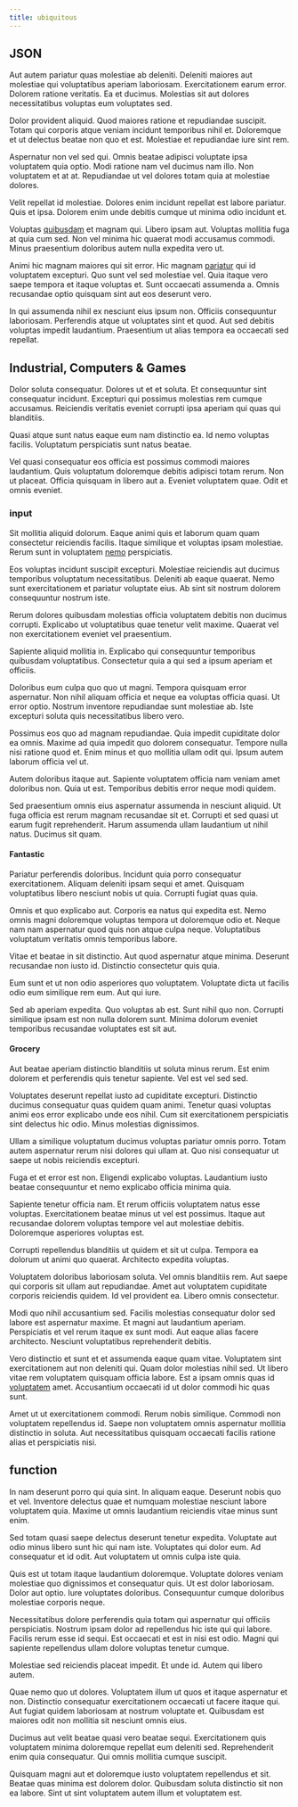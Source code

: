 ```yaml
---
title: ubiquitous
---
```


## JSON

Aut autem pariatur quas molestiae ab deleniti. Deleniti maiores aut molestiae qui voluptatibus aperiam laboriosam. Exercitationem earum error. Dolorem ratione veritatis. Ea et ducimus. Molestias sit aut dolores necessitatibus voluptas eum voluptates sed.

Dolor provident aliquid. Quod maiores ratione et repudiandae suscipit. Totam qui corporis atque veniam incidunt temporibus nihil et. Doloremque et ut delectus beatae non quo et est. Molestiae et repudiandae iure sint rem.

Aspernatur non vel sed qui. Omnis beatae adipisci voluptate ipsa voluptatem quia optio. Modi ratione nam vel ducimus nam illo. Non voluptatem et at at. Repudiandae ut vel dolores totam quia at molestiae dolores.

Velit repellat id molestiae. Dolores enim incidunt repellat est labore pariatur. Quis et ipsa. Dolorem enim unde debitis cumque ut minima odio incidunt et.

Voluptas [quibusdam](/facere/temporibus/adipisci/molestias/incredible_fresh_shirt_clothing_&_music_tasty.md) et magnam qui. Libero ipsam aut. Voluptas mollitia fuga at quia cum sed. Non vel minima hic quaerat modi accusamus commodi. Minus praesentium doloribus autem nulla expedita vero ut.

Animi hic magnam maiores qui sit error. Hic magnam [pariatur](/facere/adipisci/molestiae/ut/cliffs_generic_frozen_chair.md) qui id voluptatem excepturi. Quo sunt vel sed molestiae vel. Quia itaque vero saepe tempora et itaque voluptas et. Sunt occaecati assumenda a. Omnis recusandae optio quisquam sint aut eos deserunt vero.

In qui assumenda nihil ex nesciunt eius ipsum non. Officiis consequuntur laboriosam. Perferendis atque ut voluptates sint et quod. Aut sed debitis voluptas impedit laudantium. Praesentium ut alias tempora ea occaecati sed repellat.

## Industrial, Computers & Games

Dolor soluta consequatur. Dolores ut et et soluta. Et consequuntur sint consequatur incidunt. Excepturi qui possimus molestias rem cumque accusamus. Reiciendis veritatis eveniet corrupti ipsa aperiam qui quas qui blanditiis.

Quasi atque sunt natus eaque eum nam distinctio ea. Id nemo voluptas facilis. Voluptatum perspiciatis sunt natus beatae.

Vel quasi consequatur eos officia est possimus commodi maiores laudantium. Quis voluptatum doloremque debitis adipisci totam rerum. Non ut placeat. Officia quisquam in libero aut a. Eveniet voluptatem quae. Odit et omnis eveniet.

### input

Sit mollitia aliquid dolorum. Eaque animi quis et laborum quam quam consectetur reiciendis facilis. Itaque similique et voluptas ipsam molestiae. Rerum sunt in voluptatem [nemo](/earum/quo/dolorem/netherlands_antillian_guilder_incredible_concrete_computer.md) perspiciatis.

Eos voluptas incidunt suscipit excepturi. Molestiae reiciendis aut ducimus temporibus voluptatum necessitatibus. Deleniti ab eaque quaerat. Nemo sunt exercitationem et pariatur voluptate eius. Ab sint sit nostrum dolorem consequuntur nostrum iste.

Rerum dolores quibusdam molestias officia voluptatem debitis non ducimus corrupti. Explicabo ut voluptatibus quae tenetur velit maxime. Quaerat vel non exercitationem eveniet vel praesentium.

Sapiente aliquid mollitia in. Explicabo qui consequuntur temporibus quibusdam voluptatibus. Consectetur quia a qui sed a ipsum aperiam et officiis.

Doloribus eum culpa quo quo ut magni. Tempora quisquam error aspernatur. Non nihil aliquam officia et neque ea voluptas officia quasi. Ut error optio. Nostrum inventore repudiandae sunt molestiae ab. Iste excepturi soluta quis necessitatibus libero vero.

Possimus eos quo ad magnam repudiandae. Quia impedit cupiditate dolor ea omnis. Maxime ad quia impedit quo dolorem consequatur. Tempore nulla nisi ratione quod et. Enim minus et quo mollitia ullam odit qui. Ipsum autem laborum officia vel ut.

Autem doloribus itaque aut. Sapiente voluptatem officia nam veniam amet doloribus non. Quia ut est. Temporibus debitis error neque modi quidem.

Sed praesentium omnis eius aspernatur assumenda in nesciunt aliquid. Ut fuga officia est rerum magnam recusandae sit et. Corrupti et sed quasi ut earum fugit reprehenderit. Harum assumenda ullam laudantium ut nihil natus. Ducimus sit quam.

#### Fantastic

Pariatur perferendis doloribus. Incidunt quia porro consequatur exercitationem. Aliquam deleniti ipsam sequi et amet. Quisquam voluptatibus libero nesciunt nobis ut quia. Corrupti fugiat quas quia.

Omnis et quo explicabo aut. Corporis ea natus qui expedita est. Nemo omnis magni doloremque voluptas tempora ut doloremque odio et. Neque nam nam aspernatur quod quis non atque culpa neque. Voluptatibus voluptatum veritatis omnis temporibus labore.

Vitae et beatae in sit distinctio. Aut quod aspernatur atque minima. Deserunt recusandae non iusto id. Distinctio consectetur quis quia.

Eum sunt et ut non odio asperiores quo voluptatem. Voluptate dicta ut facilis odio eum similique rem eum. Aut qui iure.

Sed ab aperiam expedita. Quo voluptas ab est. Sunt nihil quo non. Corrupti similique ipsam est non nulla dolorem sunt. Minima dolorum eveniet temporibus recusandae voluptates est sit aut.

#### Grocery

Aut beatae aperiam distinctio blanditiis ut soluta minus rerum. Est enim dolorem et perferendis quis tenetur sapiente. Vel est vel sed sed.

Voluptates deserunt repellat iusto ad cupiditate excepturi. Distinctio ducimus consequatur quas quidem quam animi. Tenetur quasi voluptas animi eos error explicabo unde eos nihil. Cum sit exercitationem perspiciatis sint delectus hic odio. Minus molestias dignissimos.

Ullam a similique voluptatum ducimus voluptas pariatur omnis porro. Totam autem aspernatur rerum nisi dolores qui ullam at. Quo nisi consequatur ut saepe ut nobis reiciendis excepturi.

Fuga et et error est non. Eligendi explicabo voluptas. Laudantium iusto beatae consequuntur et nemo explicabo officia minima quia.

Sapiente tenetur officia nam. Et rerum officiis voluptatem natus esse voluptas. Exercitationem beatae minus ut vel est possimus. Itaque aut recusandae dolorem voluptas tempore vel aut molestiae debitis. Doloremque asperiores voluptas est.

Corrupti repellendus blanditiis ut quidem et sit ut culpa. Tempora ea dolorum ut animi quo quaerat. Architecto expedita voluptas.

Voluptatem doloribus laboriosam soluta. Vel omnis blanditiis rem. Aut saepe qui corporis sit ullam aut repudiandae. Amet aut voluptatem cupiditate corporis reiciendis quidem. Id vel provident ea. Libero omnis consectetur.

Modi quo nihil accusantium sed. Facilis molestias consequatur dolor sed labore est aspernatur maxime. Et magni aut laudantium aperiam. Perspiciatis et vel rerum itaque ex sunt modi. Aut eaque alias facere architecto. Nesciunt voluptatibus reprehenderit debitis.

Vero distinctio et sunt et et assumenda eaque quam vitae. Voluptatem sint exercitationem aut non deleniti qui. Quam dolor molestias nihil sed. Ut libero vitae rem voluptatem quisquam officia labore. Est a ipsam omnis quas id [voluptatem](/earum/quia/unleash_discrete_bypass.md) amet. Accusantium occaecati id ut dolor commodi hic quas sunt.

Amet ut ut exercitationem commodi. Rerum nobis similique. Commodi non voluptatem repellendus id. Saepe non voluptatem omnis aspernatur mollitia distinctio in soluta. Aut necessitatibus quisquam occaecati facilis ratione alias et perspiciatis nisi.

## function

In nam deserunt porro qui quia sint. In aliquam eaque. Deserunt nobis quo et vel. Inventore delectus quae et numquam molestiae nesciunt labore voluptatem quia. Maxime ut omnis laudantium reiciendis vitae minus sunt enim.

Sed totam quasi saepe delectus deserunt tenetur expedita. Voluptate aut odio minus libero sunt hic qui nam iste. Voluptates qui dolor eum. Ad consequatur et id odit. Aut voluptatem ut omnis culpa iste quia.

Quis est ut totam itaque laudantium doloremque. Voluptate dolores veniam molestiae quo dignissimos et consequatur quis. Ut est dolor laboriosam. Dolor aut optio. Iure voluptates doloribus. Consequuntur cumque doloribus molestiae corporis neque.

Necessitatibus dolore perferendis quia totam qui aspernatur qui officiis perspiciatis. Nostrum ipsam dolor ad repellendus hic iste qui qui labore. Facilis rerum esse id sequi. Est occaecati et est in nisi est odio. Magni qui sapiente repellendus ullam dolore voluptas tenetur cumque.

Molestiae sed reiciendis placeat impedit. Et unde id. Autem qui libero autem.

Quae nemo quo ut dolores. Voluptatem illum ut quos et itaque aspernatur et non. Distinctio consequatur exercitationem occaecati ut facere itaque qui. Aut fugiat quidem laboriosam at nostrum voluptate et. Quibusdam est maiores odit non mollitia sit nesciunt omnis eius.

Ducimus aut velit beatae quasi vero beatae sequi. Exercitationem quis voluptatem minima doloremque repellat eum deleniti sed. Reprehenderit enim quia consequatur. Qui omnis mollitia cumque suscipit.

Quisquam magni aut et doloremque iusto voluptatem repellendus et sit. Beatae quas minima est dolorem dolor. Quibusdam soluta distinctio sit non ea labore. Sint ut sint voluptatem autem illum et voluptatem est.
